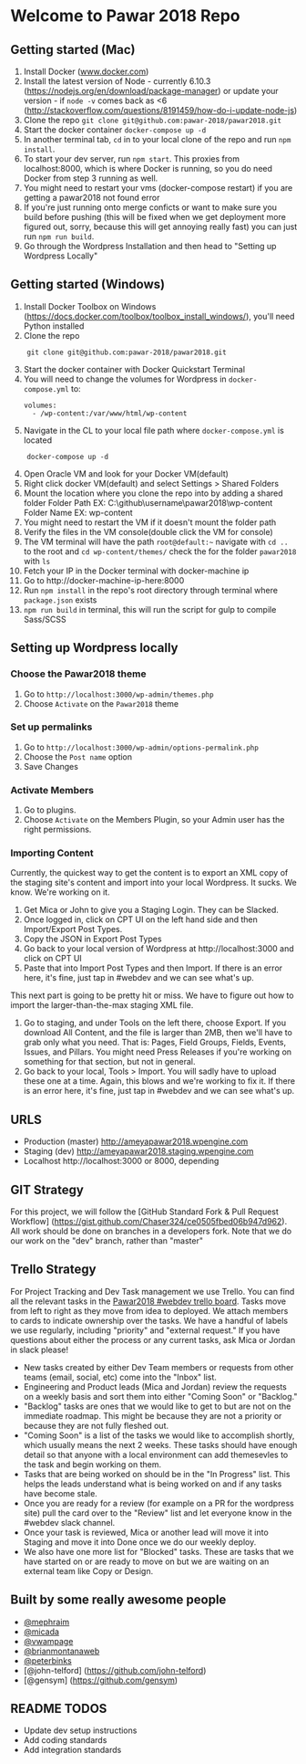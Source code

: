 # Welcome to Pawar 2018 Repo

## Getting started (Mac)
1. Install Docker (www.docker.com)
2. Install the latest version of Node - currently 6.10.3 (https://nodejs.org/en/download/package-manager) or update your version - if `node -v` comes back as <6 (http://stackoverflow.com/questions/8191459/how-do-i-update-node-js)
3. Clone the repo `git clone git@github.com:pawar-2018/pawar2018.git`
4. Start the docker container `docker-compose up -d`
5. In another terminal tab, `cd` in to your local clone of the repo and run `npm install`.
6. To start your dev server, run `npm start`. This proxies from localhost:8000, which is where Docker is running, so you do need Docker from step 3 running as well.
7. You might need to restart your vms (docker-compose restart) if you are getting a pawar2018 not found error
8. If you're just running onto merge conficts or want to make sure you build before pushing (this will be fixed when we get deployment more figured out, sorry, because this will get annoying really fast) you can just run `npm run build`.
9. Go through the Wordpress Installation and then head to "Setting up Wordpress Locally"

## Getting started (Windows)
1. Install Docker Toolbox on Windows (https://docs.docker.com/toolbox/toolbox_install_windows/), you'll need Python installed
2. Clone the repo
```
    git clone git@github.com:pawar-2018/pawar2018.git
```
3. Start the docker container with Docker Quickstart Terminal
  1. You will need to change the volumes for Wordpress in `docker-compose.yml` to:
       ```
       volumes:
         - /wp-content:/var/www/html/wp-content
       ```
  2. Navigate in the CL to your local file path where `docker-compose.yml` is located
```
    docker-compose up -d
```
4. Open Oracle VM and look for your Docker VM(default)
5. Right click docker VM(default) and select Settings > Shared Folders
6. Mount the location where you clone the repo into by adding a shared folder
    Folder Path EX: C:\github\username\pawar2018\wp-content
    Folder Name EX: wp-content
7. You might need to restart the VM if it doesn't mount the folder path
8. Verify the files in the VM console(double click the VM for console)
9. The VM terminal will have the path `root@default:~` navigate with `cd ..` to the root and `cd wp-content/themes/` check the for the folder `pawar2018` with `ls`
10. Fetch your IP in the Docker terminal
with docker-machine ip
11. Go to http://docker-machine-ip-here:8000
12. Run `npm install` in the repo's root directory through terminal where `package.json` exists
13. `npm run build` in terminal, this will run the script for gulp to compile Sass/SCSS

## Setting up Wordpress locally

### Choose the Pawar2018 theme

1. Go to `http://localhost:3000/wp-admin/themes.php`
2. Choose `Activate` on the `Pawar2018` theme

### Set up permalinks

1. Go to `http://localhost:3000/wp-admin/options-permalink.php`
2. Choose the `Post name` option
3. Save Changes

### Activate Members

1. Go to plugins.
2. Choose `Activate` on the Members Plugin, so your Admin user has the right permissions.

### Importing Content

Currently, the quickest way to get the content is to export an XML copy of the
staging site's content and import into your local Wordpress. It sucks. We know. We're working on it.

1. Get Mica or John to give you a Staging Login. They can be Slacked.
2. Once logged in, click on CPT UI on the left hand side and then Import/Export Post Types.
3. Copy the JSON in Export Post Types
4. Go back to your local version of Wordpress at http://localhost:3000 and click on CPT UI
5. Paste that into Import Post Types and then Import. If there is an error here, it's fine, just tap in #webdev and we can see what's up.

This next part is going to be pretty hit or miss. We have to figure out how to import the larger-than-the-max staging XML file.

1. Go to staging, and under Tools on the left there, choose Export. If you download All Content, and the file is larger than 2MB, then we'll have to grab only what you need. That is: Pages, Field Groups, Fields, Events, Issues, and Pillars. You might need Press Releases if you're working on something for that section, but not in general.
2. Go back to your local, Tools > Import. You will sadly have to upload these one at a time. Again, this blows and we're working to fix it. If there is an error here, it's fine, just tap in #webdev and we can see what's up.

## URLS

* Production (master) http://ameyapawar2018.wpengine.com
* Staging (dev) http://ameyapawar2018.staging.wpengine.com
* Localhost http://localhost:3000 or 8000, depending

## GIT Strategy
For this project, we will follow the [GitHub Standard Fork & Pull Request Workflow]
(https://gist.github.com/Chaser324/ce0505fbed06b947d962). All work should be done on branches in a developers fork. Note that we do our work on the "dev" branch, rather than "master"

## Trello Strategy
For Project Tracking and Dev Task management we use Trello. You can find all the relevant tasks in the [Pawar2018 #webdev trello board](https://trello.com/b/EYKvsCSi/webdev). Tasks move from left to right as they move from idea to deployed. We attach members to cards to indicate ownership over the tasks. We have a handful of labels we use regularly, including "priority" and "external request." If you have questions about either the process or any current tasks, ask Mica or Jordan in slack please!
* New tasks created by either Dev Team members or requests from other teams (email, social, etc) come into the "Inbox" list.
* Engineering and Product leads (Mica and Jordan) review the requests on a weekly basis and sort them into either "Coming Soon" or "Backlog."
* "Backlog" tasks are ones that we would like to get to but are not on the immediate roadmap. This might be because they are not a priority or because they are not fully fleshed out.
* "Coming Soon" is a list of the tasks we would like to accomplish shortly, which usually means the next 2 weeks. These tasks should have enough detail so that anyone with a local environment can add themesevles to the task and begin working on them.
* Tasks that are being worked on should be in the "In Progress" list. This helps the leads understand what is being worked on and if any tasks have become stale.
* Once you are ready for a review (for example on a PR for the wordpress site) pull the card over to the "Review" list and let everyone know in the #webdev slack channel.
* Once your task is reviewed, Mica or another lead will move it into Staging and move it into Done once we do our weekly deploy.
* We also have one more list for "Blocked" tasks. These are tasks that we have started on or are ready to move on but we are waiting on an external team like Copy or Design.

## Built by some really awesome people
* [@mephraim](https://github.com/mephraim)
* [@micada](https://github.com/micada)
* [@vwampage](https://github.com/vwampage)
* [@brianmontanaweb](https://github.com/brianmontanaweb)
* [@peterbinks](https://github.com/peterbinks)
* [@john-telford] (https://github.com/john-telford)
* [@gensym] (https://github.com/gensym)

## README TODOS

* Update dev setup instructions
* Add coding standards
* Add integration standards

